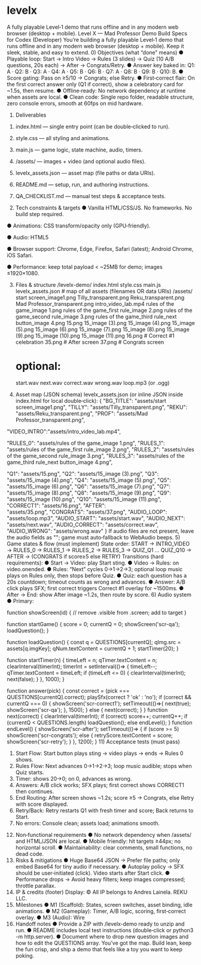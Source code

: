 # levelx
 A fully playable Level‑1 demo that runs offline and in any modern web  browser (desktop + mobile).
Level X — Mad Professor 
Demo Build Specs for Codex (Developer) 
You’re building a fully playable Level‑1 demo that runs offline and in any modern web 
browser (desktop + mobile). Keep it sleek, stable, and easy to extend. 
0) Objectives (what “done” means) 
● Playable loop: Start → Intro Video → Rules (3 slides) → Quiz (10 A/B questions, 
20s each) → After → Congrats/Retry. 
● Answer key baked in: 
Q1: A · Q2: B · Q3: A · Q4: A · Q5: B · Q6: B · Q7: A · Q8: B · Q9: B · Q10: B. 
● Score gating: Pass on ≥5/10 → Congrats; else Retry. 
● First‑correct flair: On the first correct answer only (Q1 if correct), show a 
celebratory card for ~1.5s, then resume. 
● Offline‑ready: No network dependency at runtime when assets are local. 
● Clean code: Single repo folder, readable structure, zero console errors, smooth at 
60fps on mid hardware. 
1) Deliverables 
1. index.html — single entry point (can be double‑clicked to run). 
2. style.css — all styling and animations. 
3. main.js — game logic, state machine, audio, timers. 
4. /assets/ — images + video (and optional audio files). 
5. levelx_assets.json — asset map (file paths or data URIs). 
6. README.md — setup, run, and authoring instructions. 
 
7. QA_CHECKLIST.md — manual test steps & acceptance tests. 
 
 
2) Tech constraints & targets 
● Vanilla HTML/CSS/JS. No frameworks. No build step required. 
 
● Animations: CSS transform/opacity only (GPU‑friendly). 
 
● Audio: HTML5 <audio> + WebAudio fallback (see §6). 
 
● Browser support: Chrome, Edge, Firefox, Safari (latest); Android Chrome, iOS 
Safari. 
 
● Performance: keep total payload < ~25MB for demo; images ≤1920×1080. 
 
 
3) Files & structure 
/levelx-demo/ 
  index.html 
  style.css 
  main.js 
  levelx_assets.json      # map of all assets (filenames OR data 
URIs) 
  /assets/ 
    start screen_image1.png 
    Tilly_transparent.png 
    Reku_transparent.png 
    Mad Professor_transparent.png 
    intro_video_lab.mp4 
    rules of the game_image 1.png 
    rules of the game_first rule_image 2.png 
    rules of the game_second rule_image 3.png 
    rules of the game_third rule_next button_image 4.png 
    15.png 
    15_image (3).png 
    15_image (4).png 
    15_image (5).png 
    15_image (6).png 
    15_image (7).png 
    15_image (8).png 
    15_image (9).png 
    15_image (10).png 
    15_image (11).png 
    16.png                # Correct #1 celebration 
    35.png                # After screen 
    37.png                # Congrats screen 
    # optional: 
    start.wav next.wav correct.wav wrong.wav loop.mp3 (or .ogg) 
 
 
4) Asset map (JSON schema) 
levelx_assets.json (or inline JSON inside index.html for local double‑click): 
{ 
  "BG_TITLE":  "assets/start screen_image1.png", 
  "TILLY":     "assets/Tilly_transparent.png", 
  "REKU":      "assets/Reku_transparent.png", 
  "PROF":      "assets/Mad Professor_transparent.png", 
 
  "VIDEO_INTRO":"assets/intro_video_lab.mp4", 
 
  "RULES_0":   "assets/rules of the game_image 1.png", 
  "RULES_1":   "assets/rules of the game_first rule_image 2.png", 
  "RULES_2":   "assets/rules of the game_second rule_image 3.png", 
  "RULES_3":   "assets/rules of the game_third rule_next 
button_image 4.png", 
 
  "Q1":  "assets/15.png", 
  "Q2":  "assets/15_image (3).png", 
  "Q3":  "assets/15_image (4).png", 
  "Q4":  "assets/15_image (5).png", 
  "Q5":  "assets/15_image (6).png", 
  "Q6":  "assets/15_image (7).png", 
  "Q7":  "assets/15_image (8).png", 
  "Q8":  "assets/15_image (9).png", 
  "Q9":  "assets/15_image (10).png", 
"Q10": "assets/15_image (11).png", 
"CORRECT1":  "assets/16.png", 
"AFTER":     
"assets/35.png", 
"CONGRATS":  "assets/37.png", 
"AUDIO_LOOP":    
"assets/loop.mp3", 
"AUDIO_START":   "assets/start.wav", 
"AUDIO_NEXT":    
"assets/next.wav", 
"AUDIO_CORRECT": "assets/correct.wav", 
"AUDIO_WRONG":   "assets/wrong.wav" 
} 
If audio files are not present, leave the audio fields as ""; game must 
auto‑fallback to WebAudio beeps. 
5) Game states & flow (must implement) 
State order: 
START → INTRO_VIDEO → RULES_0 → RULES_1 → RULES_2 → RULES_3 → 
QUIZ_Q1 … QUIZ_Q10 → AFTER → (CONGRATS if score≥5 else RETRY) 
Transitions (hard requirements): 
● Start → Video: play Start sting. 
● Video → Rules: on video.onended. 
● Rules: “Next” cycles 0→1→2→3; optional loop music plays on Rules only, then stops 
before Quiz. 
● Quiz: each question has a 20s countdown; timeout counts as wrong and advances. 
● Answer: A/B click plays SFX; first correct triggers Correct #1 overlay for ~1500ms. 
● After → End: show After image ~1.2s, then route by score. 
6) Audio system 
● Primary: <audio> elements bound to AUDIO_* entries if provided. 
● Fallback: WebAudio generator when file paths are empty. 
○ Start: short bright sting (~0.18–0.25s; saw + square). 
○ Next: two short notes (~0.10–0.15s). 
○ Correct: two‑note rise (~0.10–0.15s). 
○ Wrong: low square blip (~0.16–0.22s). 
● Loop: play only during Rules at low volume; stop (or fade) when Quiz starts. 
7) Visuals & animation 
● Characters: place Tilly, Reku, Professor on Start screen; keep visible with idle 
loops: 
○ Tilly: tilt ±2° + blink every ~6s. 
○ Reku: gentle bob ±6px. 
○ Professor: bounce lift and settle. 
● Buttons: big rounded, gradient, hover brighten, pressed compress (1px), drop 
shadow. 
● Parallax (optional): single slow background pan on Start/Rules for depth; keep 
subtle. 
● Transitions: screen fade 300–450ms, no layout thrash (opacity/transform only). 
● Timer pulse: scale HUD 1.0 → 1.04 → 1.0 each second (optional). 
8) Quiz logic (must‑have) 
● Question data (hardcoded array): 
const QUESTIONS = [ 
{ imgKey:'Q1',  correct:'A' }, 
{ imgKey:'Q2',  correct:'B' }, 
{ imgKey:'Q3',  correct:'A' }, 
{ imgKey:'Q4',  correct:'A' }, 
{ imgKey:'Q5',  correct:'B' }, 
{ imgKey:'Q6',  correct:'B' }, 
{ imgKey:'Q7',  correct:'A' }, 
{ imgKey:'Q8',  correct:'B' }, 
{ imgKey:'Q9',  correct:'B' }, 
{ imgKey:'Q10', correct:'B' } 
]; 
● Timer: 20s; setInterval(1000); on 0 → next(false). 
● Correctness: compare picked 'A'|'B' to correct. 
● Score: score++ on correct. 
● First‑correct overlay: if currentQ===0 && correct, show CORRECT1 screen for 
~1500ms, then continue. 
9) UI/UX specifics 
● Disable buttons during screen transitions to avoid double‑fires. 
● Responsive: scales to 16:9 and tall phones; clamp fonts with clamp(). 
● Accessibility: 
○ Focus ring on buttons. 
○ Keyboard: Enter = Start/Next; ArrowLeft = A; ArrowRight = B. 
○ prefers-reduced-motion: reduce → cut idle loops and timer pulse. 
10) Pseudocode (core functions) 
function loadAssets() { 
  // read JSON (inline script tag or local file); bind 
image/video/audio src 
  // set start/rules backgrounds, character sprites, rules images, 
end screens 
  // conditionally set audio element sources from JSON 
} 
 
function showScreen(id) { 
  // remove .visible from .screen; add to target 
} 
 
function startGame() { 
  score = 0; currentQ = 0; 
  showScreen('scr-qa'); 
  loadQuestion(); 
} 
 
function loadQuestion() { 
  const q = QUESTIONS[currentQ]; 
  qImg.src = assets[q.imgKey]; 
  qNum.textContent = currentQ + 1; 
  startTimer(20); 
} 
 
function startTimer(n) { 
  timeLeft = n; qTimer.textContent = n; 
  clearInterval(timerInt); 
  timerInt = setInterval(()=> { 
    timeLeft--; qTimer.textContent = timeLeft; 
    if (timeLeft <= 0) { clearInterval(timerInt); next(false); } 
  }, 1000); 
} 
 
function answer(pick) { 
  const correct = (pick === QUESTIONS[currentQ].correct); 
  playSfx(correct ? 'ok' : 'no'); 
  if (correct && currentQ === 0) { 
    showScreen('scr-correct1'); 
    setTimeout(()=>{ next(true); showScreen('scr-qa'); }, 1500); 
  } else { 
    next(correct); 
} 
} 
function next(correct) { 
clearInterval(timerInt); 
if (correct) score++; 
currentQ++; 
if (currentQ < QUESTIONS.length) loadQuestion(); 
else endLevel(); 
} 
function endLevel() { 
showScreen('scr-after'); 
setTimeout(()=> { 
if (score >= 5) showScreen('scr-congrats'); 
else { retryScore.textContent = score; showScreen('scr-retry'); 
} 
}, 1200); 
} 
11) Acceptance tests (must pass) 
1. Start Flow: Start button plays sting → video plays → ends → Rules 0 shows. 
2. Rules Flow: Next advances 0→1→2→3; loop music audible; stops when Quiz starts. 
3. Timer: shows 20→0; on 0, advances as wrong. 
4. Answers: A/B click works; SFX plays; first correct shows CORRECT1 then 
continues. 
5. End Routing: After screen shows ~1.2s; score ≥5 → Congrats, else Retry with score 
displayed. 
6. Retry/Back: Retry restarts Q1 with fresh timer and score; Back returns to Start. 
7. No errors: Console clean; assets load; animations smooth. 
12) Non‑functional requirements 
● No network dependency when /assets/ and HTML/JSON are local. 
● Mobile friendly: hit targets ≥44px; no horizontal scroll. 
● Maintainability: clear comments, small functions, no dead code. 
13) Risks & mitigations 
● Huge Base64 JSON → Prefer file paths; only embed Base64 for tiny audio if 
necessary. 
● Autoplay policy → SFX should be user‑initiated (click). Video starts after Start click. 
● Performance drops → Avoid heavy filters; keep images compressed; throttle 
parallax. 
14) IP & credits (footer) 
Display: © All IP belongs to Andres Lainela. REKU LLC. 
15) Milestones 
● M1 (Scaffold): States, screen switches, asset binding, idle animations. 
● M2 (Gameplay): Timer, A/B logic, scoring, first‑correct overlay. 
● M3 (Audio): Wire <audio>; implement WebAudio fallback; loop in Rules. 
● M4 (Polish): Transitions, button feel, optional parallax, keyboard controls. 
● M5 (QA): Pass acceptance tests on desktop + mobile; finalize README. 
16) Handoff notes 
● Provide a ZIP with /levelx-demo ready to unzip and run. 
● README includes local test instructions (double‑click or python3 -m 
http.server). 
● Document where to drop new question images and how to edit the QUESTIONS 
array. 
You’ve got the map. Build lean, keep the fun crisp, and ship a demo that feels like a toy you 
want to keep poking. 
